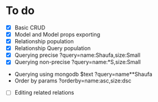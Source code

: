 # To do
- [x] Basic CRUD
- [x] Model and Model props exporting 
- [x] Relationship population
- [x] Relationship Query population 
- [x] Querying precise ?query=name:Shaufa,size:Small
- [x] Querying non-precise ?query=name:*S,size:Small
-  Querying using mongodb $text ?query=name**Shaufa
- Order by params ?orderby=name:asc,size:dsc
- [ ] Editing related relations

